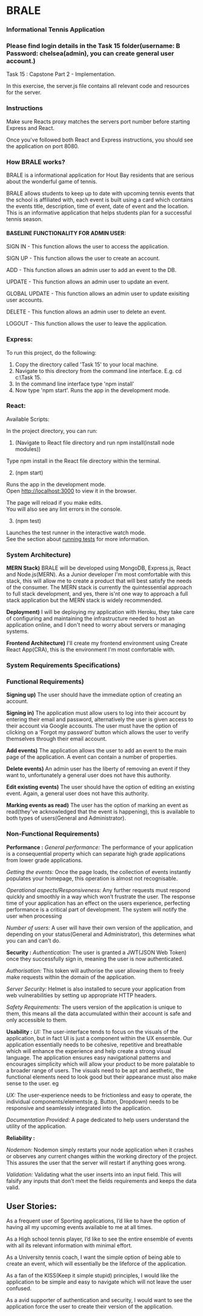 
# BRALE
### Informational Tennis Application
### Please find login details in the Task 15 folder(username: B Password: chelsea(admin), you can create general user account.)

Task 15 : Capstone Part 2 - Implementation.

In this exercise, the server.js file contains all relevant code and resources for the server.

### Instructions

Make sure Reacts proxy matches the servers port number before starting Express and React.

Once you've followed both React and Express instructions, you should see the application on port 8080.

### How BRALE works?

BRALE is a informational application for Hout Bay residents that are serious about the wonderful game of tennis. 

BRALE allows students to keep up to date with upcoming tennis events that the school is affiliated with, each event is built using a card which contains the events
title, description, time of event, date of event and the location. This is an informative application that helps students plan for a successful tennis season.


#### BASELINE FUNCTIONALITY FOR ADMIN USER:

SIGN IN - This function allows the user to access the application.

SIGN UP - This function allows the user to create an account.

ADD - This function allows an admin user to add an event to the DB.

UPDATE - This function allows an admin user to update an event.

GLOBAL UPDATE - This function allows an admin user to update exisiting user accounts.

DELETE - This function allows an admin user to delete an event. 

LOGOUT - This function allows the user to leave the application.


### Express:

To run this project, do the following:
1. Copy the directory called 'Task 15' to your local machine.
2. Navigate to this directory from the command line interface. E.g. cd c:\Task 15.
3. In the command line interface type 'npm install'
4. Now type 'npm start'. Runs the app in the development mode.


### React:

Available Scripts:

In the project directory, you can run:

1. (Navigate to React file directory and run npm install(install node modules))

Type npm install in the React file directory within the terminal.

2. (npm start)

Runs the app in the development mode.\
Open [http://localhost:3000](http://localhost:3000) to view it in the browser.

The page will reload if you make edits.\
You will also see any lint errors in the console.

3. (npm test)

Launches the test runner in the interactive watch mode.\
See the section about [running tests](https://facebook.github.io/create-react-app/docs/running-tests) for more information.

 
### System Architecture)


**MERN Stack)**
BRALE will be developed using MongoDB, Express.js, React and Node.js(MERN). As a Junior developer I'm most comfortable with this stack, this will allow me to create a product that will best satisfy the needs of the consumer. The MERN stack is currently the quintessential approach to full stack development, and yes, there is'nt one way to approach a full stack application but the MERN stack is widely recommended.
 
**Deployment)**
I will be deploying my application with Heroku, they take care of configuring and maintaining the infrastructure needed to host an application online, and I don't need to worry about servers or managing systems.
 
**Frontend Architecture)**
I'll create my frontend environment using Create React App(CRA), this is the environment I'm most comfortable with. 

 
### System Requirements Specifications)
 
### Functional Requirements)
 
**Signing up)**
The user should have the immediate option of creating an account.
 
**Signing in)**
The application must allow users to log into their account by entering their email and password, alternatively the user is given access to their account via Google accounts. The user must have the option of clicking on a ‘Forgot my password’ button which allows the user to verify themselves through their email account.
 
**Add events)**
The application allows the user to add an event to the main page of the application. A event can contain a number of properties.
 
**Delete events)**
An admin user has the liberty of removing an event if they want to, unfortunately a general user does not have this authority.
 
**Edit existing events)**
The user should have the option of editing an existing event. Again, a general user does not have this authority.
 
**Marking events as read)**
The user has the option of marking an event as read(they've acknowledged that the event is happening), this is available to both types of users(General and Administrator).



### Non-Functional Requirements)

**Performance :**
*General performance:* The performance of your application is a consequential property which can separate high grade applications from lower grade applications. 

*Getting the events:* Once the page loads, the collection of events instantly populates your homepage, this operation is almost not recognisable. 

*Operational aspects/Responsiveness:* Any further requests must respond quickly and smoothly in a way which won’t frustrate the user. The response time of your application has an effect on the users experience, perfecting performance is a critical part of development. The system will notify the user when processing

*Number of users:* A user will have their own version of the application, and depending on your status(General and Administrator), this determines what you can and can't do.



**Security :**
*Authentication:* The user is granted a JWT(JSON Web Token) once they successfully sign in, meaning the user is now authenticated. 

*Authorisation:* This token will authorise the user allowing them to freely make requests within the domain of the application. 

*Server Security:* Helmet is also installed to secure your application from web vulnerabilities by setting up appropriate HTTP headers. 

*Safety Requirements:* The users version of the application is unique to them, this means all the data accumulated within their account is safe and only accessible to them. 


**Usability :** 
*UI:* The user-interface tends to focus on the visuals of the application, but in fact UI is just a component within the UX ensemble. Our application essentially needs to be cohesive, repetitive and breathable which will enhance the experience and help create a strong visual language. The application ensures easy navigational patterns and encourages simplicity which will allow your product to be more palatable to a broader range of users. The visuals need to be apt and aesthetic, the functional elements need to look good but their appearance must also make sense to the user. eg

*UX:* The user-experience needs to be frictionless and easy to operate, the individual components/elements(e.g. Button, Dropdown) needs to be responsive and seamlessly integrated into the application.

*Documentation Provided:* A page dedicated to help users understand the utility of the application.

**Reliability :**

*Nodemon:* Nodemon simply restarts your node application when it crashes or observes any current changes within the working directory of the project. This assures the user that the server will restart if anything goes wrong.

*Validation:* Validating what the user inserts into an input field. This will falsify any inputs that don’t meet the fields requirements and keeps the data valid.
   


## User Stories:

As a frequent user of Sporting applications, I’d like to have the option of having all my upcoming events available to me at all times.

As a High school tennis player, I’d like to see the entire ensemble of events with all its relevant information with minimal effort.

As a University tennis coach, I want the simple option of being able to create an event, which will essentially be the lifeforce of the application.

As a fan of the KISS(Keep it simple stupid) principles, I would like the application to be simple and easy to navigate which will not leave the user confused.

As a avid supporter of authentication and security, I would want to see the application force the user to create their version of the application.

#

